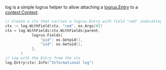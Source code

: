 log is a simple logrus helper to allow attaching a [logrus.Entry](https://godoc.org/github.com/sirupsen/logrus#Entry)
to a [context.Context](https://golang.org/pkg/context/#Context).

```go
// Create a ctx that carries a logrus.Entry with field "cmd" indicating the executable being run
ctx := log.WithField(ctx, "cmd", os.Args[0])
ctx = log.WithFields(ctx,WithFields(parent, 
            logrus.Fields{
                "pid": os.Getpid(),
                "uid": os.Getuid(),
            },
       )
// Log with the Entry from the ctx
log.Entry(ctx).Info("Informational log")
```

